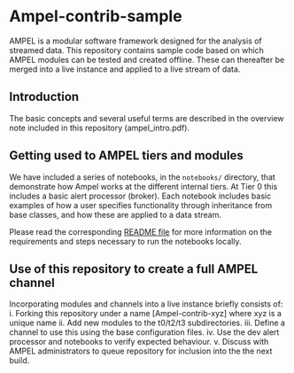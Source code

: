 # Ampel-contrib-sample

AMPEL is a modular software framework designed for the analysis of streamed data. This repository contains sample code based on which AMPEL modules can be tested and created offline. These can thereafter be merged into a live instance and applied to a live stream of data.

## Introduction

The basic concepts and several useful terms are described in the overview note included in this repository (ampel_intro.pdf).

## Getting used to AMPEL tiers and modules

We have included a series of notebooks, in the `notebooks/` directory, that demonstrate how Ampel works at the different internal tiers. At Tier 0 this includes a basic alert processor (broker). Each notebook includes basic examples of how a user specifies functionality through inheritance from base classes, and how these are applied to a data stream. 

Please read the corresponding [README file](notebooks/README.md) for more information on the requirements and steps necessary to run the notebooks locally.

## Use of this repository to create a full AMPEL channel

Incorporating modules and channels into a live instance briefly consists of: i. Forking this repository under a name [Ampel-contrib-xyz] where xyz is a unique name ii. Add new modules to the t0/t2/t3 subdirectories. iii. Define a channel to use this using the base configuration files. iv. Use the dev alert processor and notebooks to verify expected behaviour. v. Discuss with AMPEL administrators to queue repository for inclusion into the the next build.

